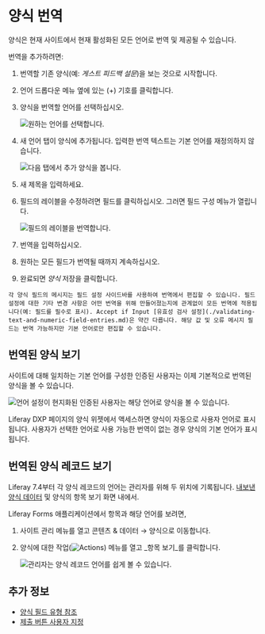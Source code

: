 # 양식 번역

양식은 현재 사이트에서 현재 활성화된 모든 언어로 번역 및 제공될 수 있습니다.

번역을 추가하려면:

1. 번역할 기존 양식(예: _게스트 피드백 설문_)을 보는 것으로 시작합니다.
1. 언어 드롭다운 메뉴 옆에 있는 (+) 기호를 클릭합니다.
1. 양식을 번역할 언어를 선택하십시오.

    ![원하는 언어를 선택합니다.](./translating-forms/images/01.png)

1. 새 언어 탭이 양식에 추가됩니다. 입력한 번역 텍스트는 기본 언어를 재정의하지 않습니다.

    ![다음 탭에서 추가 양식을 봅니다.](./translating-forms/images/03.png)

1. 새 제목을 입력하세요.
1. 필드의 레이블을 수정하려면 필드를 클릭하십시오. 그러면 필드 구성 메뉴가 열립니다.

    ![필드의 레이블을 번역합니다.](./translating-forms/images/02.png)

1. 번역을 입력하십시오.
1. 원하는 모든 필드가 번역될 때까지 계속하십시오.
1. 완료되면 _양식_ 저장을 클릭합니다.

```{note}
각 양식 필드의 메시지는 필드 설정 사이드바를 사용하여 번역에서 편집할 수 있습니다. 필드 설정에 대한 기타 변경 사항은 어떤 번역을 위해 만들어졌는지에 관계없이 모든 번역에 적용됩니다(예: 필드를 필수로 표시). Accept if Input [유효성 검사 설정](./validating-text-and-numeric-field-entries.md)은 약간 다릅니다. 해당 값 및 오류 메시지 필드는 번역 가능하지만 기본 언어로만 편집할 수 있습니다.
```

## 번역된 양식 보기

사이트에 대해 일치하는 기본 언어를 구성한 인증된 사용자는 이제 기본적으로 번역된 양식을 볼 수 있습니다.

![언어 설정이 현지화된 인증된 사용자는 해당 언어로 양식을 볼 수 있습니다.](./translating-forms/images/04.png)

Liferay DXP 페이지</a>의
양식 위젯에서 액세스하면 양식이 자동으로 사용자 언어로 표시됩니다. 사용자가 선택한 언어로 사용 가능한 번역이 없는 경우 양식의 기본 언어가 표시됩니다.</p> 



## 번역된 양식 레코드 보기

Liferay 7.4부터 각 양식 레코드의 언어는 관리자를 위해 두 위치에 기록됩니다. [내보낸 양식 데이터](exporting-and-importing-forms.md) 및 양식의 항목 보기 화면 내에서.

Liferay Forms 애플리케이션에서 항목과 해당 언어를 보려면,

1. 사이트 관리 메뉴를 열고 콘텐츠 & 데이터 &rarr; 양식으로 이동합니다.
1. 양식에 대한 작업(![Actions](../../../images/icon-actions.png)) 메뉴를 열고 _항목 보기_를 클릭합니다.
   
   ![관리자는 양식 레코드 언어를 쉽게 볼 수 있습니다.](./translating-forms/images/05.png)



## 추가 정보

* [양식 필드 유형 참조](./forms-field-types-reference.md)
* [제출 버튼 사용자 지정](./customizing-the-submit-button.md)
